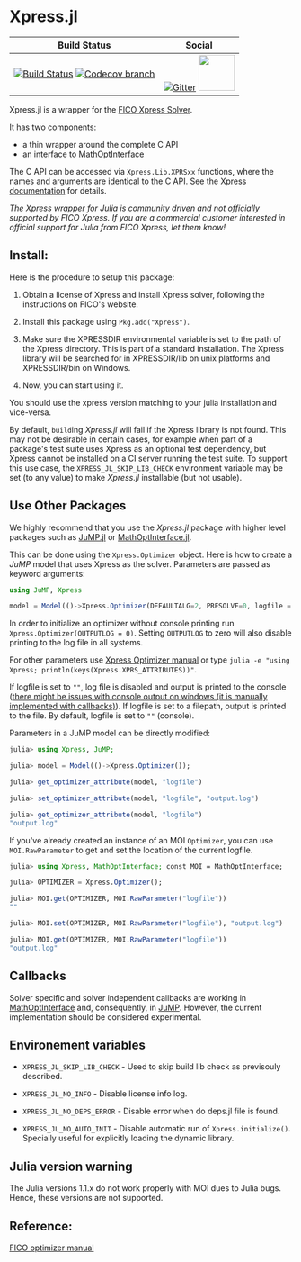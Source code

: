 # Xpress.jl


| **Build Status** | **Social** |
|:----------------:|:----------:|
| [![Build Status][build-img]][build-url] [![Codecov branch][codecov-img]][codecov-url] | [![Gitter][gitter-img]][gitter-url] [<img src="https://upload.wikimedia.org/wikipedia/commons/thumb/a/af/Discourse_logo.png/799px-Discourse_logo.png" width="64">][discourse-url] |


[build-img]: https://github.com/jump-dev/Xpress.jl/workflows/CI/badge.svg?branch=master
[build-url]: https://github.com/jump-dev/Xpress.jl/actions?query=workflow%3ACI
[codecov-img]: http://codecov.io/github/jump-dev/Xpress.jl/coverage.svg?branch=master
[codecov-url]: http://codecov.io/github/jump-dev/Xpress.jl?branch=master

[gitter-url]: https://gitter.im/JuliaOpt/JuMP-dev?utm_source=share-link&utm_medium=link&utm_campaign=share-link
[gitter-img]: https://badges.gitter.im/JuliaOpt/JuMP-dev.svg
[discourse-url]: https://discourse.julialang.org/c/domain/opt


Xpress.jl is a wrapper for the [FICO Xpress Solver](www.fico.com/products/fico-xpress-solver).

It has two components:
 - a thin wrapper around the complete C API
 - an interface to [MathOptInterface](https://github.com/jump-dev/MathOptInterface.jl)

The C API can be accessed via `Xpress.Lib.XPRSxx` functions, where the names and
arguments are identical to the C API. See the [Xpress documentation](https://www.fico.com/fico-xpress-optimization/docs/latest/solver/optimizer/HTML)
for details.

*The Xpress wrapper for Julia is community driven and not officially supported
by FICO Xpress. If you are a commercial customer interested in official support for
Julia from FICO Xpress, let them know!*

## Install:

Here is the procedure to setup this package:

1. Obtain a license of Xpress and install Xpress solver, following the instructions on FICO's website.

2. Install this package using `Pkg.add("Xpress")`.

3. Make sure the XPRESSDIR environmental variable is set to the path of the Xpress directory. This is part of a standard installation. The Xpress library will be searched for in XPRESSDIR/lib on unix platforms and XPRESSDIR/bin on Windows.

4. Now, you can start using it.

You should use the xpress version matching to your julia installation and vice-versa.

By default, `build`ing *Xpress.jl* will fail if the Xpress library is not found.
This may not be desirable in certain cases, for example when part of a package's
test suite uses Xpress as an optional test dependency, but Xpress cannot be
installed on a CI server running the test suite. To support this use case, the
`XPRESS_JL_SKIP_LIB_CHECK` environment variable may be set (to any value) to
make *Xpress.jl* installable (but not usable).

## Use Other Packages

We highly recommend that you use the *Xpress.jl* package with higher level
packages such as [JuMP.jl](https://github.com/jump-dev/JuMP.jl) or
[MathOptInterface.jl](https://github.com/jump-dev/MathOptInterface.jl).

This can be done using the ``Xpress.Optimizer`` object. Here is how to create a
*JuMP* model that uses Xpress as the solver. Parameters are passed as keyword
arguments:
```julia
using JuMP, Xpress

model = Model(()->Xpress.Optimizer(DEFAULTALG=2, PRESOLVE=0, logfile = "output.log"))
```

In order to initialize an optimizer without console printing run
`Xpress.Optimizer(OUTPUTLOG = 0)`. Setting `OUTPUTLOG` to zero will also disable
printing to the log file in all systems.

For other parameters use [Xpress Optimizer manual](https://www.fico.com/fico-xpress-optimization/docs/latest/solver/optimizer/HTML/)
or type `julia -e "using Xpress; println(keys(Xpress.XPRS_ATTRIBUTES))"`.

If logfile is set to `""`, log file is disabled and output is printed to the
console ([there might be issues with console output on windows (it is manually implemented with callbacks)](https://www.fico.com/fico-xpress-optimization/docs/latest/solver/optimizer/HTML/OUTPUTLOG.html)).
If logfile is set to a filepath, output is printed to the file. 
By default, logfile is set to `""` (console).

Parameters in a JuMP model can be directly modified:

```julia
julia> using Xpress, JuMP;

julia> model = Model(()->Xpress.Optimizer());

julia> get_optimizer_attribute(model, "logfile")

julia> set_optimizer_attribute(model, "logfile", "output.log")

julia> get_optimizer_attribute(model, "logfile")
"output.log"
```

If you've already created an instance of an MOI `Optimizer`, you can use
`MOI.RawParameter` to get and set the location of the current logfile.

```julia
julia> using Xpress, MathOptInterface; const MOI = MathOptInterface;

julia> OPTIMIZER = Xpress.Optimizer();

julia> MOI.get(OPTIMIZER, MOI.RawParameter("logfile"))
""

julia> MOI.set(OPTIMIZER, MOI.RawParameter("logfile"), "output.log")

julia> MOI.get(OPTIMIZER, MOI.RawParameter("logfile"))
"output.log"
```

## Callbacks

Solver specific and solver independent callbacks are working in
[MathOptInterface](https://github.com/jump-dev/MathOptInterface.jl) and,
consequently, in [JuMP](https://github.com/jump-dev/JuMP.jl). However, the
current implementation should be considered experimental.

## Environement variables

 - `XPRESS_JL_SKIP_LIB_CHECK` - Used to skip build lib check as previsouly described.

 - `XPRESS_JL_NO_INFO` - Disable license info log.

 - `XPRESS_JL_NO_DEPS_ERROR` - Disable error when do deps.jl file is found.

 - `XPRESS_JL_NO_AUTO_INIT` - Disable automatic run of `Xpress.initialize()`.
 Specially useful for explicitly loading the dynamic library.

## Julia version warning

The Julia versions 1.1.x do not work properly with MOI dues to Julia bugs. Hence, these versions are not supported.

## Reference:

[FICO optimizer manual](https://www.fico.com/fico-xpress-optimization/docs/latest/solver/optimizer/HTML)
